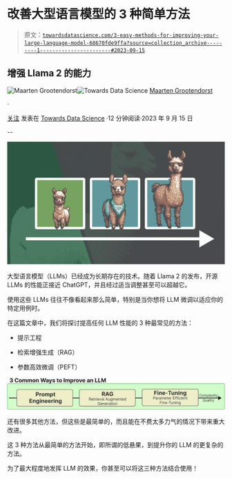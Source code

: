 # 改善大型语言模型的 3 种简单方法

> 原文：[`towardsdatascience.com/3-easy-methods-for-improving-your-large-language-model-68670fde9ffa?source=collection_archive---------1-----------------------#2023-09-15`](https://towardsdatascience.com/3-easy-methods-for-improving-your-large-language-model-68670fde9ffa?source=collection_archive---------1-----------------------#2023-09-15)

## 增强 Llama 2 的能力

[](https://medium.com/@maartengrootendorst?source=post_page-----68670fde9ffa--------------------------------)![Maarten Grootendorst](https://medium.com/@maartengrootendorst?source=post_page-----68670fde9ffa--------------------------------)[](https://towardsdatascience.com/?source=post_page-----68670fde9ffa--------------------------------)![Towards Data Science](https://towardsdatascience.com/?source=post_page-----68670fde9ffa--------------------------------) [Maarten Grootendorst](https://medium.com/@maartengrootendorst?source=post_page-----68670fde9ffa--------------------------------)

·

[关注](https://medium.com/m/signin?actionUrl=https%3A%2F%2Fmedium.com%2F_%2Fsubscribe%2Fuser%2F22405c3b2875&operation=register&redirect=https%3A%2F%2Ftowardsdatascience.com%2F3-easy-methods-for-improving-your-large-language-model-68670fde9ffa&user=Maarten+Grootendorst&userId=22405c3b2875&source=post_page-22405c3b2875----68670fde9ffa---------------------post_header-----------) 发表在 [Towards Data Science](https://towardsdatascience.com/?source=post_page-----68670fde9ffa--------------------------------) ·12 分钟阅读·2023 年 9 月 15 日[](https://medium.com/m/signin?actionUrl=https%3A%2F%2Fmedium.com%2F_%2Fvote%2Ftowards-data-science%2F68670fde9ffa&operation=register&redirect=https%3A%2F%2Ftowardsdatascience.com%2F3-easy-methods-for-improving-your-large-language-model-68670fde9ffa&user=Maarten+Grootendorst&userId=22405c3b2875&source=-----68670fde9ffa---------------------clap_footer-----------)

--

[](https://medium.com/m/signin?actionUrl=https%3A%2F%2Fmedium.com%2F_%2Fbookmark%2Fp%2F68670fde9ffa&operation=register&redirect=https%3A%2F%2Ftowardsdatascience.com%2F3-easy-methods-for-improving-your-large-language-model-68670fde9ffa&source=-----68670fde9ffa---------------------bookmark_footer-----------)![](img/4bc4b72c825e1d128f2e168a5aabf27e.png)

大型语言模型（LLMs）已经成为长期存在的技术。随着 Llama 2 的发布，开源 LLMs 的性能正接近 ChatGPT，并且经过适当调整甚至可以超越它。

使用这些 LLMs 往往不像看起来那么简单，特别是当你想将 LLM 微调以适应你的特定用例时。

在这篇文章中，我们将探讨提高任何 LLM 性能的 3 种最常见的方法：

+   提示工程

+   检索增强生成（RAG）

+   参数高效微调（PEFT）

![](img/a22e11f94a498add3609ac5a4fa81b26.png)

还有很多其他方法，但这些是最简单的，而且能在不费太多力气的情况下带来重大改进。

这 3 种方法从最简单的方法开始，即所谓的低悬果，到提升你的 LLM 的更复杂的方法。

为了最大程度地发挥 LLM 的效果，你甚至可以将这三种方法结合使用！
